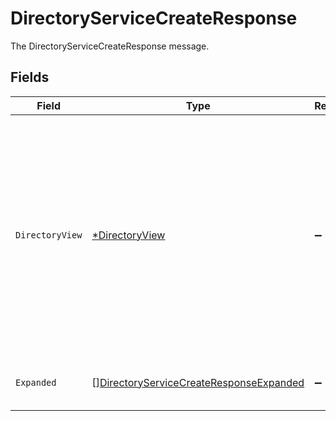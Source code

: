 # DirectoryServiceCreateResponse

The DirectoryServiceCreateResponse message.


## Fields

| Field                                                                                                                                                                            | Type                                                                                                                                                                             | Required                                                                                                                                                                         | Description                                                                                                                                                                      |
| -------------------------------------------------------------------------------------------------------------------------------------------------------------------------------- | -------------------------------------------------------------------------------------------------------------------------------------------------------------------------------- | -------------------------------------------------------------------------------------------------------------------------------------------------------------------------------- | -------------------------------------------------------------------------------------------------------------------------------------------------------------------------------- |
| `DirectoryView`                                                                                                                                                                  | [*DirectoryView](../../models/shared/directoryview.md)                                                                                                                           | :heavy_minus_sign:                                                                                                                                                               | The directory view contains a directory and an app_path which is a JSONPATH set to the location in the expand mask that the expanded app will live if requested by the expander. |
| `Expanded`                                                                                                                                                                       | [][DirectoryServiceCreateResponseExpanded](../../models/shared/directoryservicecreateresponseexpanded.md)                                                                        | :heavy_minus_sign:                                                                                                                                                               | List of serialized related objects.                                                                                                                                              |